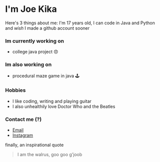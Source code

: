 # I'm Joe Kika

Here's 3 things about me: 
I'm 17 years old, I can code in Java and Python and *wish* I made a github account sooner

### Im currently working on
- college java project 😞

### Im also working on
- procedural maze game in java 🕹

### Hobbies
- I like coding, writing and playing guitar
- I also unhealthily love Doctor Who and the Beatles

### Contact me (?)
- [Email](mailto:josephjkika@gmail.com)
- [Instagram](https://www.instagram.com/josephjkika/)



finally, an inspirational quote
> I am the walrus, goo goo g'joob
